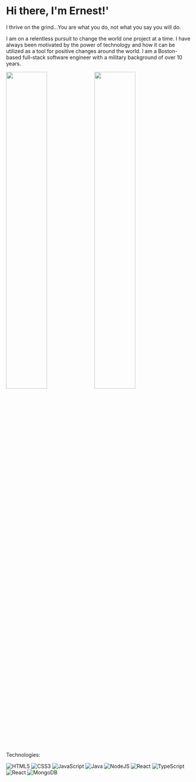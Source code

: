 # Hi there, I'm Ernest!'

I thrive on the grind...You are what you do, not what you say you will do. 

I am on a relentless pursuit to change the world one project at a time. I have always been motivated by the power of technology and how it can be utilized as a tool for positive changes around the world. I am a Boston-based full-stack software engineer with a military background of over 10 years.


<img align="left" width="47%" src="https://github-readme-stats.vercel.app/api?username=poughe&show_icons=true&theme=highcontrast" />

<img  width="47%" src="https://github-readme-stats.vercel.app/api/top-langs/?username=poughe&layout=compact" />

Technologies:

![HTML5](https://img.shields.io/badge/html5-%23E34F26.svg?style=for-the-badge&logo=html5&logoColor=white)
![CSS3](https://img.shields.io/badge/css3-%231572B6.svg?style=for-the-badge&logo=css3&logoColor=white)
![JavaScript](https://img.shields.io/badge/javascript-%23323330.svg?style=for-the-badge&logo=javascript&logoColor=%23F7DF1E)
![Java](https://img.shields.io/badge/java-%23ED8B00.svg?style=for-the-badge&logo=java&logoColor=white)
![NodeJS](https://img.shields.io/badge/node.js-6DA55F?style=for-the-badge&logo=node.js&logoColor=white)
![React](https://img.shields.io/badge/react-%2320232a.svg?style=for-the-badge&logo=react&logoColor=%2361DAFB)
![TypeScript](https://img.shields.io/badge/typescript-%23007ACC.svg?style=for-the-badge&logo=typescript&logoColor=white)
![React](https://img.shields.io/badge/react-%2320232a.svg?style=for-the-badge&logo=react&logoColor=%2361DAFB)
![MongoDB](https://img.shields.io/badge/MongoDB-%234ea94b.svg?style=for-the-badge&logo=mongodb&logoColor=white)

